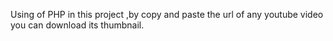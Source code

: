 Using of PHP in this project ,by copy and paste the url of any youtube video you can download its thumbnail.
